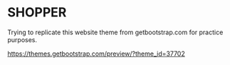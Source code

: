 # SHOPPER

Trying to replicate this website theme from getbootstrap.com for practice purposes.

https://themes.getbootstrap.com/preview/?theme_id=37702
